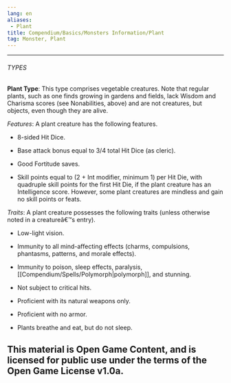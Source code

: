```yaml
---
lang: en
aliases:
 - Plant
title: Compendium/Basics/Monsters Information/Plant
tag: Monster, Plant
---
```



---

###### TYPES


**Plant Type**: This type comprises vegetable creatures. Note that regular plants, such as one finds growing in gardens and fields, lack Wisdom and Charisma scores (see Nonabilities, above) and are not creatures, but objects, even though they are alive.

_Features_: A plant creature has the following features.

- 8-sided Hit Dice.
    
- Base attack bonus equal to 3/4 total Hit Dice (as cleric).
    
- Good Fortitude saves.
    
- Skill points equal to (2 + Int modifier, minimum 1) per Hit Die, with quadruple skill points for the first Hit Die, if the plant creature has an Intelligence score. However, some plant creatures are mindless and gain no skill points or feats.
    

_Traits_: A plant creature possesses the following traits (unless otherwise noted in a creatureâ€™s entry).

- Low-light vision.
    
- Immunity to all mind-affecting effects (charms, compulsions, phantasms, patterns, and morale effects).
    
- Immunity to poison, sleep effects, paralysis, [[Compendium/Spells/Polymorph|polymorph]], and stunning.
    
- Not subject to critical hits.
    
- Proficient with its natural weapons only.
    
- Proficient with no armor.
    
- Plants breathe and eat, but do not sleep.
    
This material is Open Game Content, and is licensed for public use under the terms of the Open Game License v1.0a.
---
  